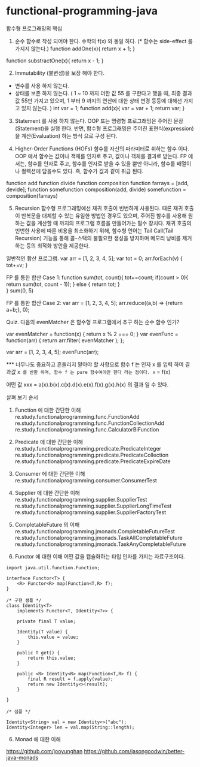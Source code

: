 # functional-programming-java
함수형 프로그래밍의 핵심
1. 순수 함수로 작성 되어야 한다. 수학의 f(x) 와 동일 하다.
  (* 함수는 side-effect 를 가지지 않는다.)
function addOne(x){
	return x + 1;
}

function substractOne(x){
	return x - 1;
}

2. Immutability (불변성)을 보장 해야 한다.
  - 변수를 사용 하지 않는다.
  - 상태를 보존 하지 않는다.
    ( 1 ~ 10 까지 더한 값 55 를 구한다고 했을 때, 최종 결과값 55만 가지고 있으며, 1 부터 9 까지의 연산에 대한 상태 변경 등등에 대해선 가지고 있지 않는다. )
int var = 1;
function add(x){
	var = var + 1;
	return var;
}

3. Statement 를 사용 하지 않는다.
OOP 또는 명령형 프로그래밍은 주어진 문장(Statement)을 실행 한다. 반면, 
함수형 프로그래밍은 주어진 표현식(expression)을 계산(Evaluation) 하는 방식 으로 구성 된다.

4. Higher-Order Functions (HOFs) 
함수를  자신의 파라미터로 취하는 함수 이다.
  OOP 에서 함수는 값이나 객체를 인자로 주고, 값이나 객체를 결과로 받는다.
  FP 에서는, 함수를 인자로 주고, 함수를 인자로 받을 수 있을 뿐만 아니라, 함수를 배열이나 컬렉션에 담을수도 있다.
   즉, 함수가 값과 같이 취급 된다.
   
function add
function divide
function composition
function farrays = [add, devide];
function somefunction
composition(add, divide)
somefunction = composition(farrays)

5. Recursion
함수형 프로그래밍에선 재귀 호출이 빈번하게 사용된다. 때론 재귀 호출이 반복문을 대체할 수 있는 유일한 방법인 경우도 있으며, 주어진 함수를 사용해 원하는 값을 계산할 때 까지의 프로그램 흐름을 만들어가는 필수 장치다. 재귀 호출의 빈번한 사용에 따른 비용을 최소화하기 위해, 함수형 언어는 Tail Call(Tail Recursion) 기능을 통해 콜-스택의 불필요한 생성을 방지하며 메모리 낭비를 제거하는 등의 최적화 방안을 제공한다.

일반적인 합산 프로그램. 
var arr = [1, 2, 3, 4, 5];
var tot = 0;
arr.forEach(v) {
  tot+=v;
}

FP 를 통한 합산 Case 1:
function sum(tot, count){
	tot+=count;
	if(count > 0){
	   return sum(tot, count - 1)); 
	} else {
	   return tot;
	}	
} 
sum(0, 5)

FP 를 통한 합산 Case 2:
var arr = [1, 2, 3, 4, 5];
arr.reduce((a,b) => {return a+b;}, 0);


Quiz. 다음의 evenMatcher 은 함수형 프로그램에서 추구 하는 순수 함수 인가?

var evenMatcher = function(x) { return x % 2 === 0; }
var evenFunc = function(arr) { return arr.filter( evenMatcher ); };

var arr = [1, 2, 3, 4, 5];
evenFunc(arr);


*** 너무나도 중요하고 흔들리지 말아야 할 사항으로 함수 f 는 인자 x 를 입력 하여 결과값 x` 를 반환 하며, 함수 f 는 pure 함수여야만 한다 라는 점이다.
x` = f(x)

어떤 값 xxx = a(x).b(x).c(x).d(x).e(x).f(x).g(x).h(x) 의 결과 일 수 있다.


           


살펴 보기 순서
1. Function 에 대한 간단한 이해
  re.study.functionalprogramming.func.FunctionAdd
  re.study.functionalprogramming.func.FunctionCollectionAdd
  re.study.functionalprogramming.func.CalculatorBiFunction

2. Predicate 에 대한 간단한 이해
  re.study.functionalprogramming.predicate.PredicateInteger
  re.study.functionalprogramming.predicate.PredicateCollection
  re.study.functionalprogramming.predicate.PredicateExpireDate

3. Consumer 에 대한 간단한 이해
  re.study.functionalprogramming.consumer.ConsumerTest
  
4. Supplier 에 대한 간단한 이해
  re.study.functionalprogramming.supplier.SupplierTest
  re.study.functionalprogramming.supplier.SupplierLongTimeTest
  re.study.functionalprogramming.supplier.SupplierFactoryTest

5. CompletableFuture 의 이해
  re.study.functionalprogramming.jmonads.CompletableFutureTest
  re.study.functionalprogramming.jmonads.TaskAllCompletableFuture
  re.study.functionalprogramming.jmonads.TaskAnyCompletableFuture

6. Functor 에 대한 이해
어떤 값을 캡슐화하는 타입 인자를 가지는 자료구조이다.
~~~
import java.util.function.Function;

interface Functor<T> {
    <R> Functor<R> map(Function<T,R> f);
}

/* 구현 샘플 */
class Identity<T> 
    implements Functor<T, Identity<?>> {

    private final T value;

    Identity(T value) { 
        this.value = value; 
    }

    public T get() {
    	return this.value;
    }

    public <R> Identity<R> map(Function<T,R> f) {
        final R result = f.apply(value);
        return new Identity<>(result);
    }    
    
}

/* 샘플 */

Identity<String> val = new Identity<>("abc");
Identity<Integer> len = val.map(String::length);
~~~


6. Monad 에 대한 이해



https://github.com/jooyunghan
https://github.com/jasongoodwin/better-java-monads


